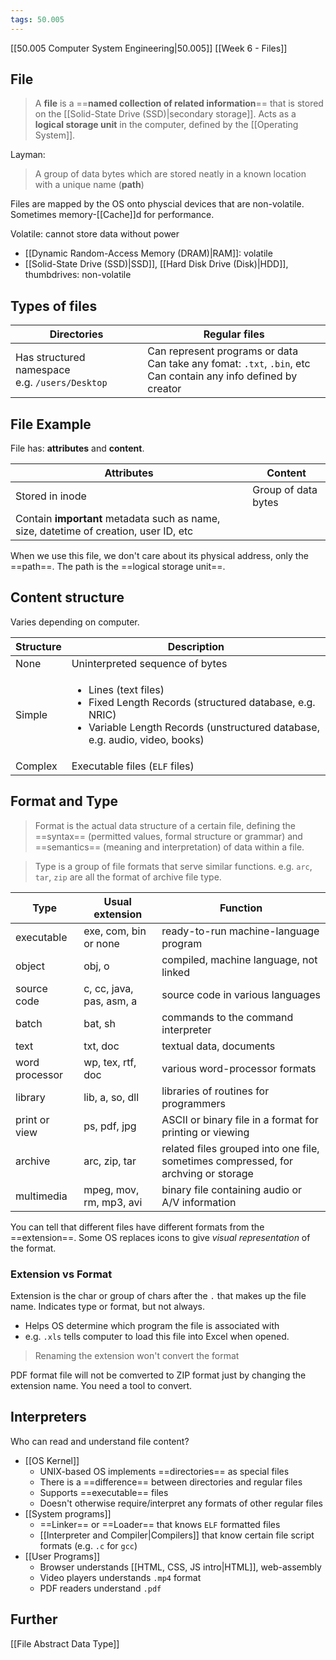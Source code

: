 ```yaml
---
tags: 50.005
---
```

[[50.005 Computer System Engineering|50.005]]
[[Week 6 - Files]]

## File
> A **file** is a ==**named collection of related information**== that is stored on the [[Solid-State Drive (SSD)|secondary storage]].
> Acts as a **logical storage unit** in the computer, defined by the [[Operating System]].

Layman:
> A group of data bytes which are stored neatly in a known location with a unique name (**path**)

Files are mapped by the OS onto physcial devices that are non-volatile. Sometimes memory-[[Cache]]d for performance.

Volatile: cannot store data without power
- [[Dynamic Random-Access Memory (DRAM)|RAM]]: volatile
- [[Solid-State Drive (SSD)|SSD]], [[Hard Disk Drive (Disk)|HDD]], thumbdrives: non-volatile

## Types of files
| Directories                                         | Regular files                                                                                                           |
| --------------------------------------------------- | ----------------------------------------------------------------------------------------------------------------------- |
| Has structured namespace <br> e.g. `/users/Desktop` | Can represent programs or data<br> Can take any fomat: `.txt`, `.bin`, etc <br> Can contain any info defined by creator |

## File Example
File has: **attributes** and **content**.

| Attributes                                                                            | Content             |
| ------------------------------------------------------------------------------------- | ------------------- |
| Stored in inode                                                                       | Group of data bytes |
| Contain **important** metadata such as name, size, datetime of creation, user ID, etc |                     |

When we use this file, we don't care about its physical address, only the ==path==. The path is the ==logical storage unit==.

## Content structure
Varies depending on computer.

| Structure | Description                                                                                                                                                                          |
| --------- | ------------------------------------------------------------------------------------------------------------------------------------------------------------------------------------ |
| None      | Uninterpreted sequence of bytes                                                                                                                                                      |
| Simple    | <ul><li>Lines (text files)</li><li>Fixed Length Records (structured database, e.g. NRIC)</li><li>Variable Length Records (unstructured database, e.g. audio, video, books)</li></ul> |
| Complex   | Executable files (`ELF` files)                                                                                                                                                                                     |

## Format and Type
> Format is the actual data structure of a certain file, defining the ==syntax== (permitted values, formal structure or grammar) and ==semantics== (meaning and interpretation) of data within a file.

> Type is a group of file formats that serve similar functions.
> e.g. `arc`, `tar`, `zip` are all the format of archive file type.

| Type           | Usual extension          | Function                                                                           |
| -------------- | ------------------------ | ---------------------------------------------------------------------------------- |
| executable     | exe, com, bin or none    | ready-to-run machine-language program                                              |
| object         | obj, o                   | compiled, machine language, not linked                                             |
| source code    | c, cc, java, pas, asm, a | source code in various languages                                                   |
| batch          | bat, sh                  | commands to the command interpreter                                                |
| text           | txt, doc                 | textual data, documents                                                            |
| word processor | wp, tex, rtf, doc        | various word-processor formats                                                     |
| library        | lib, a, so, dll          | libraries of routines for programmers                                              |
| print or view  | ps, pdf, jpg             | ASCII or binary file in a format for printing or viewing                           |
| archive        | arc, zip, tar            | related files grouped into one file, sometimes compressed, for archving or storage |
| multimedia     | mpeg, mov, rm, mp3, avi  | binary file containing audio or A/V information                                    |

You can tell that different files have different formats from the ==extension==. Some OS replaces icons to give *visual representation* of the format.

### Extension vs Format
Extension is the char or group of chars after the `.` that makes up the file name.
Indicates type or format, but not always.
- Helps OS determine which program the file is associated with
- e.g. `.xls` tells computer to load this file into Excel when opened.

> Renaming the extension won't convert the format

PDF format file will not be comverted to ZIP format just by changing the extension name. You need a tool to convert.

## Interpreters
Who can read and understand file content?
- [[OS Kernel]]
	- UNIX-based OS implements ==directories== as special files
	- There is a ==difference== between directories and regular files
	- Supports ==executable== files
	- Doesn't otherwise require/interpret any formats of other regular files
- [[System programs]]
	- ==Linker== or ==Loader== that knows `ELF` formatted files
	- [[Interpreter and Compiler|Compilers]] that know certain file script formats (e.g. `.c` for `gcc`)
- [[User Programs]]
	- Browser understands [[HTML, CSS, JS intro|HTML]], web-assembly
	- Video players understands `.mp4` format
	- PDF readers understand `.pdf`

## Further
[[File Abstract Data Type]]